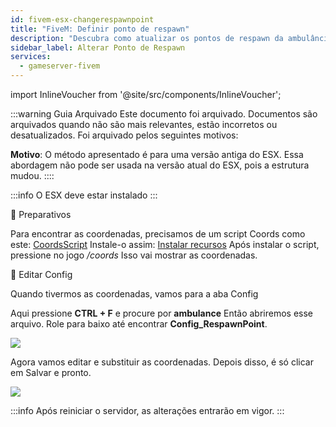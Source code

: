 ```yaml
---
id: fivem-esx-changerespawnpoint
title: "FiveM: Definir ponto de respawn"
description: "Descubra como atualizar os pontos de respawn da ambulância no ESX para personalizar o gameplay e melhorar a gestão do servidor → Saiba mais agora"
sidebar_label: Alterar Ponto de Respawn 
services:
  - gameserver-fivem
---
```


import InlineVoucher from '@site/src/components/InlineVoucher';



:::warning Guia Arquivado
Este documento foi arquivado. Documentos são arquivados quando não são mais relevantes, estão incorretos ou desatualizados. Foi arquivado pelos seguintes motivos:

**Motivo**: O método apresentado é para uma versão antiga do ESX. Essa abordagem não pode ser usada na versão atual do ESX, pois a estrutura mudou. 
::::



:::info
O ESX deve estar instalado
:::

<InlineVoucher />

📔 Preparativos

Para encontrar as coordenadas, precisamos de um script Coords como este:
[CoordsScript](https://github.com/qalle-fivem/qalle_coords)
Instale-o assim: [Instalar recursos](fivem-installresources.md)
Após instalar o script, pressione no jogo */coords*
Isso vai mostrar as coordenadas.

📑 Editar Config

Quando tivermos as coordenadas, vamos para a aba Config

Aqui pressione **CTRL + F** e procure por **ambulance**
Então abriremos esse arquivo.
Role para baixo até encontrar **Config_RespawnPoint**.

![](https://screensaver01.zap-hosting.com/index.php/s/6FYfkgfPfEWK6sj/preview)

Agora vamos editar e substituir as coordenadas.
Depois disso, é só clicar em Salvar e pronto.

![](https://screensaver01.zap-hosting.com/index.php/s/ZEcfQt69SX5if3Q/preview)

:::info
Após reiniciar o servidor, as alterações entrarão em vigor.
:::

<InlineVoucher />
